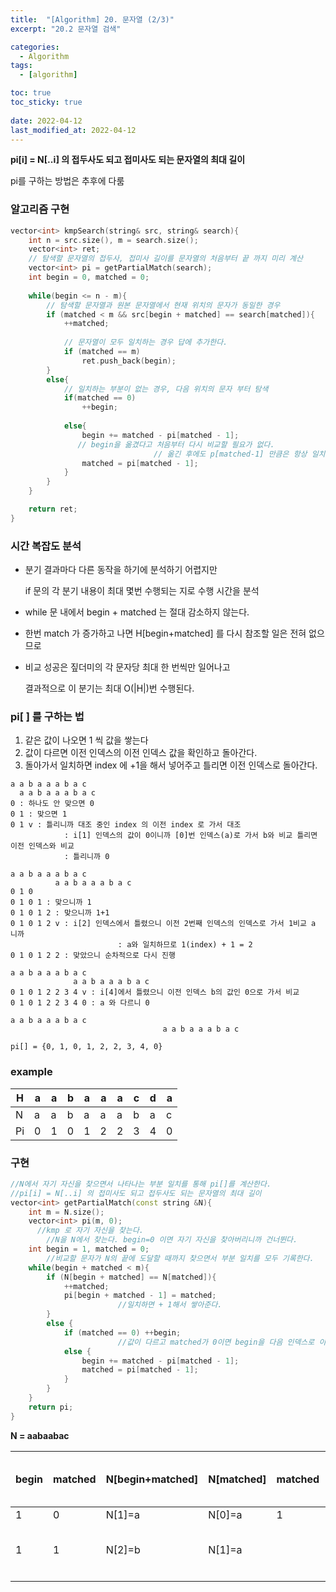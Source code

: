 ```yaml
---
title:  "[Algorithm] 20. 문자열 (2/3)"
excerpt: "20.2 문자열 검색"

categories:
  - Algorithm
tags:
  - [algorithm]

toc: true
toc_sticky: true
 
date: 2022-04-12
last_modified_at: 2022-04-12
---
```


**pi[i] = N[..i] 의 접두사도 되고 접미사도 되는 문자열의 최대 길이**

pi를 구하는 방법은 추후에 다룸

### 알고리즘 구현

```cpp
vector<int> kmpSearch(string& src, string& search){
    int n = src.size(), m = search.size();
    vector<int> ret;
    // 탐색할 문자열의 접두사, 접미사 길이를 문자열의 처음부터 끝 까지 미리 계산
    vector<int> pi = getPartialMatch(search);    
    int begin = 0, matched = 0;
    
    while(begin <= n - m){
        // 탐색할 문자열과 원본 문자열에서 현재 위치의 문자가 동일한 경우
        if (matched < m && src[begin + matched] == search[matched]){
            ++matched;
            
            // 문자열이 모두 일치하는 경우 답에 추가한다.
            if (matched == m)
                ret.push_back(begin);
        }
        else{
            // 일치하는 부분이 없는 경우, 다음 위치의 문자 부터 탐색
            if(matched == 0)
                ++begin;
           
            else{
                begin += matched - pi[matched - 1];
               // begin을 옮겼다고 처음부터 다시 비교할 필요가 없다.
								// 옮긴 후에도 p[matched-1] 만큼은 항상 일치하기 때문이다.
                matched = pi[matched - 1];
            }
        }
    }

    return ret;
}
```

### 시간 복잡도 분석

- 분기 결과마다 다른 동작을 하기에 분석하기 어렵지만
    
    if 문의 각 분기 내용이 최대 몇번 수행되는 지로 수행 시간을 분석
    
- while 문 내에서 begin + matched 는 절대 감소하지 않는다.
- 한번 match 가 증가하고 나면 H[begin+matched] 를 다시 참조할 일은 전혀 없으므로
- 비교 성공은 짚더미의 각 문자당 최대 한 번씩만 일어나고
    
    결과적으로 이 분기는 최대 O(|H|)번 수행된다.
    

### **pi[ ] 를 구하는 법**

1. 같은 값이 나오면 1 씩 값을 쌓는다
2. 값이 다르면 이전 인덱스의 이전 인덱스 값을 확인하고 돌아간다.
3. 돌아가서 일치하면 index 에 +1을 해서 넣어주고 틀리면 이전 인덱스로 돌아간다.

```
a a b a a a b a c
  a a b a a a b a c
0 : 하나도 안 맞으면 0
0 1 : 맞으면 1
0 1 v : 틀리니까 대조 중인 index 의 이전 index 로 가서 대조
			: i[1] 인덱스의 값이 0이니까 [0]번 인덱스(a)로 가서 b와 비교 틀리면 이전 인덱스와 비교 
			: 틀리니까 0

a a b a a a b a c
		  a a b a a a b a c
0 1 0 
0 1 0 1 : 맞으니까 1
0 1 0 1 2 : 맞으니까 1+1
0 1 0 1 2 v : i[2] 인덱스에서 틀렸으니 이전 2번째 인덱스의 인덱스로 가서 1비교 a 니까
						: a와 일치하므로 1(index) + 1 = 2
0 1 0 1 2 2 : 맞았으니 순차적으로 다시 진행

a a b a a a b a c
			  a a b a a a b a c
0 1 0 1 2 2 3 4 v : i[4]에서 틀렸으니 이전 인덱스 b의 값인 0으로 가서 비교
0 1 0 1 2 2 3 4 0 : a 와 다르니 0

a a b a a a b a c
								  a a b a a a b a c

pi[] = {0, 1, 0, 1, 2, 2, 3, 4, 0}
```

### example

| H | a | a | b | a | a | a | c | d | a |
| --- | --- | --- | --- | --- | --- | --- | --- | --- | --- |
| N | a | a | b | a | a | a | b | a | c |
| Pi | 0 | 1 | 0 | 1 | 2 | 2 | 3 | 4 | 0 |

### 구현

```cpp
//N에서 자기 자신을 찾으면서 나타나는 부분 일치를 통해 pi[]를 계산한다.
//pi[i] = N[..i] 의 접미사도 되고 접두사도 되는 문자열의 최대 길이
vector<int> getPartialMatch(const string &N){
    int m = N.size();
    vector<int> pi(m, 0);
	  //kmp 로 자기 자신을 찾는다.
		//N을 N에서 찾는다. begin=0 이면 자기 자신을 찾아버리니까 건너뛴다.
    int begin = 1, matched = 0;
		//비교할 문자가 N의 끝에 도달할 때까지 찾으면서 부분 일치를 모두 기록한다.
    while(begin + matched < m){
        if (N[begin + matched] == N[matched]){
            ++matched;
            pi[begin + matched - 1] = matched;
						//일치하면 + 1해서 쌓아준다.
        }
        else {
            if (matched == 0) ++begin;
						//값이 다르고 matched가 0이면 begin을 다음 인덱스로 이동시킨다.
            else {
                begin += matched - pi[matched - 1];
                matched = pi[matched - 1];
            }
        }
    }
    return pi;
}
```

**N = aabaabac**

| begin | matched | N[begin+matched] | N[matched] | matched | pi[begin + matched - 1] | pi | begin | matched |
| --- | --- | --- | --- | --- | --- | --- | --- | --- |
| 1 | 0 | N[1]=a | N[0]=a | 1 | Pi[1] = 1 | [0,1....] |  |  |
| 1 | 1 | N[2]=b | N[1]=a |  |  |  | 1 + 1 - pi[0]  = 2 | pi[0]=0 |
|  |  |  |  |  |  |  |  |  |
